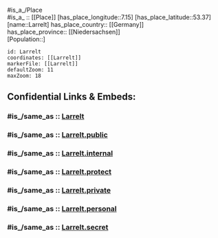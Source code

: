 ﻿---
confidential: public
isDeleted: false
location:
- 53.37
- 7.15
mapmarker: city
mapzoom:
- 7
- 12
SpocWebEntityId: 31857
tags:
- geo/City
type: City
---

#is_a_/Place  
#is_a_ :: [[Place]] 
[has_place_longitude::7.15] 
[has_place_latitude::53.37] 
[name::Larrelt] 
has_place_country:: [[Germany]]  
has_place_province:: [[Niedersachsen]]  
[Population::] 



```leaflet
id: Larrelt
coordinates: [[Larrelt]] 
markerFile: [[Larrelt]] 
defaultZoom: 11 
maxZoom: 18
```


## Confidential Links & Embeds: 

### #is_/same_as :: [Larrelt](/_Standards/Earth/Continent/Europe/Europe~Central/Germany/Germany~West/Niedersachsen/counties~Niedersachsen/Emden/Cities~Emden/Larrelt.md) 

### #is_/same_as :: [Larrelt.public](/_public/Earth/Continent/Europe/Europe~Central/Germany/Germany~West/Niedersachsen/counties~Niedersachsen/Emden/Cities~Emden/Larrelt.public.md) 

### #is_/same_as :: [Larrelt.internal](/_internal/Earth/Continent/Europe/Europe~Central/Germany/Germany~West/Niedersachsen/counties~Niedersachsen/Emden/Cities~Emden/Larrelt.internal.md) 

### #is_/same_as :: [Larrelt.protect](/_protect/Earth/Continent/Europe/Europe~Central/Germany/Germany~West/Niedersachsen/counties~Niedersachsen/Emden/Cities~Emden/Larrelt.protect.md) 

### #is_/same_as :: [Larrelt.private](/_private/Earth/Continent/Europe/Europe~Central/Germany/Germany~West/Niedersachsen/counties~Niedersachsen/Emden/Cities~Emden/Larrelt.private.md) 

### #is_/same_as :: [Larrelt.personal](/_personal/Earth/Continent/Europe/Europe~Central/Germany/Germany~West/Niedersachsen/counties~Niedersachsen/Emden/Cities~Emden/Larrelt.personal.md) 

### #is_/same_as :: [Larrelt.secret](/_secret/Earth/Continent/Europe/Europe~Central/Germany/Germany~West/Niedersachsen/counties~Niedersachsen/Emden/Cities~Emden/Larrelt.secret.md)

